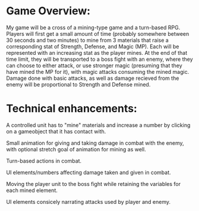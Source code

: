 # Game Overview:

My game will be a cross of a mining-type game and a turn-based RPG. Players will first get a small amount of time (probably somewhere between 30 seconds and two minutes) to mine from 3 materials that raise a corresponding stat of Strength, Defense, and Magic (MP). Each will be represented with an increasing stat as the player mines. At the end of that time limit, they will be transported to a boss fight with an enemy, where they can choose to either attack, or use stronger magic (presuming that they have mined the MP for it), with magic attacks consuming the mined magic. Damage done with basic attacks, as well as damage recieved from the enemy will be proportional to Strength and Defense mined. 

# Technical enhancements:

 A controlled unit has to "mine" materials and increase a number by clicking on a gameobject that it has contact with.

 Small animation for giving and taking damage in combat with the enemy, with optional stretch goal of animation for mining as well. 

 Turn-based actions in combat.

 UI elements/numbers affecting damage taken and given in combat. 

 Moving the player unit to the boss fight while retaining the variables for each mined element.
 
 UI elements consicely narrating attacks used by player and enemy.  